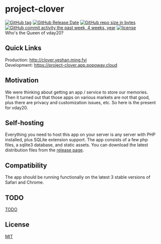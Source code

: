 # project-clover
[![GitHub tag](https://img.shields.io/github/tag/popoway/project-clover.svg)](https://github.com/popoway/project-clover/tags)
[![GitHub Release Date](https://img.shields.io/github/release-date/popoway/project-clover.svg)](https://github.com/popoway/project-clover/releases)
[![GitHub repo size in bytes](https://img.shields.io/github/repo-size/popoway/project-clover.svg)](https://github.com/popoway/project-clover/releases)
[![GitHub commit activity the past week, 4 weeks, year](https://img.shields.io/github/commit-activity/m/popoway/project-clover.svg)](https://github.com/popoway/project-clover/commits)
[![license](https://img.shields.io/github/license/popoway/project-clover.svg)](https://popoway.mit-license.org/)  
Who's the Queen of vday20?

## Quick Links
Production: http://clover.yeshan.ming.fyi  
Development: https://project-clover.app.popoway.cloud

## Motivation

We were thinking about getting an app / service to store our memories. Then it turned out that those apps on various markets are not that good, plus there are privacy and customization issues, etc. So here is the present for vday20.

## Self-hosting

Everything you need to host this app on your server is any server with PHP installed, plus SQLite extension support. The app consists of a few php files, a sqlite3 database, and static assets. You can download the latest distribution files from the [release page](https://github.com/popoway/project-clover/releases).

## Compatibility

The app should be running functionally on the latest 3 stable versions of Safari and Chrome.

## TODO
[TODO](https://github.com/popoway/project-clover/wiki/TODO)

## License
[MIT](https://github.com/popoway/project-clover/blob/master/LICENSE)
